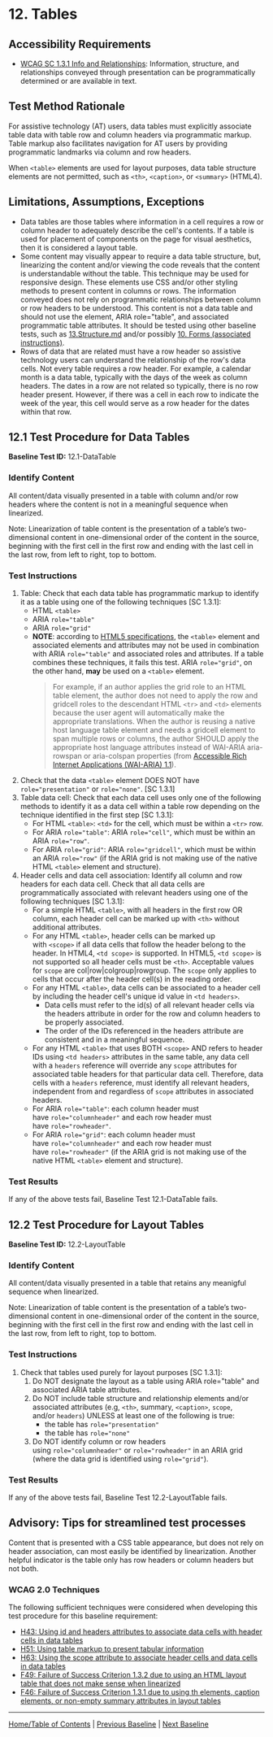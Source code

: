 # 12. Tables

Accessibility Requirements
--------------------------
-   [WCAG SC 1.3.1 Info and Relationships](https://www.w3.org/TR/UNDERSTANDING-WCAG20/content-structure-separation-programmatic.html): Information, structure, and relationships conveyed through presentation can be programmatically determined or are available in text.

Test Method Rationale
---------------------
For assistive technology (AT) users, data tables must explicitly associate table data with table row and column headers via programmatic markup. Table markup also facilitates navigation for AT users by providing programmatic landmarks via column and row headers.

When `<table>` elements are used for layout purposes, data table structure elements are not permitted, such as `<th>`, `<caption>`, or `<summary>` (HTML4).

Limitations, Assumptions, Exceptions
------------------------------------
-   Data tables are those tables where information in a cell requires a row or column header to adequately describe the cell's contents. If a table is used for placement of components on the page for visual aesthetics, then it is considered a layout table.
-   Some content may visually appear to require a data table structure, but, linearizing the content and/or viewing the code reveals that the content is understandable without the table. This technique may be used for responsive design. These elements use CSS and/or other styling methods to present content in columns or rows. The information conveyed does not rely on programmatic relationships between column or row headers to be understood. This content is not a data table and should not use the element, ARIA role="table", and associated programmatic table attributes. It should be tested using other baseline tests, such as [13.Structure.md](https://github.com/Section508Coordinators/ICTTestingBaseline/blob/master/docs/13Headings.md) and/or possibly [10. Forms (associated instructions)](https://github.com/Section508Coordinators/ICTTestingBaseline/blob/master/docs/10Forms.md).
-   Rows of data that are related must have a row header so assistive technology users can understand the relationship of the row's data cells. Not every table requires a row header. For example, a calendar month is a data table, typically with the days of the week as column headers. The dates in a row are not related so typically, there is no row header present. However, if there was a cell in each row to indicate the week of the year, this cell would serve as a row header for the dates within that row.

12.1 Test Procedure for Data Tables
------------------------------------------------
**Baseline Test ID:** 12.1-DataTable
### Identify Content
All content/data visually presented in a table with column and/or row headers where the content is not in a meaningful sequence when linearized.

Note: Linearization of table content is the presentation of a table’s two-dimensional content in one-dimensional order of the content in the source, beginning with the first cell in the first row and ending with the last cell in the last row, from left to right, top to bottom.

### Test Instructions

1.  Table: Check that each data table has programmatic markup to identify it as a table using one of the following techniques [SC 1.3.1]:
    -   HTML `<table>`
    -   ARIA `role="table"`
    -   ARIA `role="grid"`
    -   **NOTE**: according to [HTML5 specifications](https://www.w3.org/TR/html52/tabular-data.html#ref-for-allowed-aria-role-attribute-values%E2%91%A6%E2%91%A3), the `<table>` element and associated elements and attributes may not be used in combination with ARIA `role="table"` and associated roles and attributes. If a table combines these techniques, it fails this test. ARIA `role="grid"`, on the other hand, **may** be used on a `<table>` element.
        > For example, if an author applies the grid role to an HTML table element, the author does not need to apply the row and gridcell roles to the descendant HTML `<tr>` and `<td>` elements because the user agent will automatically make the appropriate translations. When the author is reusing a native host language table element and needs a gridcell element to span multiple rows or columns, the author SHOULD apply the appropriate host language attributes instead of WAI-ARIA aria-rowspan or aria-colspan properties (from [Accessible Rich Internet Applications (WAI-ARIA) 1.1](https://www.w3.org/TR/wai-aria-1.1/#grid)).
1.  Check that the data `<table>` element DOES NOT have `role="presentation"` or `role="none"`. [SC 1.3.1]
2.  Table data cell: Check that each data cell uses only one of the following methods to identify it as a data cell within a table row depending on the technique identified in the first step [SC 1.3.1]:
    -   For HTML `<table>`: `<td>` for the cell, which must be within a `<tr>` row.
    -   For ARIA `role="table"`: ARIA `role="cell"`, which must be within an ARIA `role="row"`.
    -   For ARIA `role="grid"`: ARIA `role="gridcell"`, which must be within an ARIA `role="row"` (if the ARIA grid is not making use of the native HTML `<table>` element and structure).
3.  Header cells and data cell association: Identify all column and row headers for each data cell. Check that all data cells are programmatically associated with relevant headers using one of the following techniques [SC 1.3.1]:
    -   For a simple HTML `<table>`, with all headers in the first row OR column, each header cell can be marked up with `<th>` without additional attributes.
    -   For any HTML `<table>`, header cells can be marked up with `<scope>` if all data cells that follow the header belong to the header. In HTML4, `<td scope>` is supported. In HTML5, `<td scope>` is not supported so all header cells must be `<th>`. Acceptable values for `scope` are col|row|colgroup|rowgroup. The `scope` only applies to cells that occur after the header cell(s) in the reading order.
    -   For any HTML `<table>`, data cells can be associated to a header cell by including the header cell's unique id value in `<td headers>`.
        -   Data cells must refer to the id(s) of all relevant header cells via the headers attribute in order for the row and column headers to be properly associated.
        -   The order of the IDs referenced in the headers attribute are consistent and in a meaningful sequence.
    -   For any HTML `<table>` that uses BOTH `<scope>` AND refers to header IDs using `<td headers>` attributes in the same table, any data cell with a `headers` reference will override any `scope` attributes for associated table headers for that particular data cell. Therefore, data cells with a `headers` reference, must identify all relevant headers, independent from and regardless of `scope` attributes in associated headers.
    -   For ARIA `role="table"`: each column header must have `role="columnheader"` and each row header must have `role="rowheader"`.
    -   For ARIA `role="grid"`: each column header must have `role="columnheader"` and each row header must have `role="rowheader"` (if the ARIA grid is not making use of the native HTML `<table>` element and structure).

### Test Results
If any of the above tests fail, Baseline Test 12.1-DataTable fails.

12.2 Test Procedure for Layout Tables
------------------------------------------------
**Baseline Test ID:** 12.2-LayoutTable
### Identify Content
All content/data visually presented in a table that retains any meanigful sequence when linearized.

Note: Linearization of table content is the presentation of a table’s two-dimensional content in one-dimensional order of the content in the source, beginning with the first cell in the first row and ending with the last cell in the last row, from left to right, top to bottom.

### Test Instructions
1.  Check that tables used purely for layout purposes [SC 1.3.1]:
    1.  Do NOT designate the layout as a table using ARIA role="table" and associated ARIA table attributes.
    2.  Do NOT include table structure and relationship elements and/or associated attributes (e.g, `<th>`, summary, `<caption>`, `scope`, and/or `headers`) UNLESS at least one of the following is true:
        * the table has `role="presentation"`
        * the table has `role="none"`
    3.  Do NOT identify column or row headers using `role="columnheader"` or `role="rowheader"` in an ARIA grid (where the data grid is identified using `role="grid"`).

### Test Results
If any of the above tests fail, Baseline Test 12.2-LayoutTable fails.

Advisory: Tips for streamlined test processes
---------------------------------------------
Content that is presented with a CSS table appearance, but does not rely on header association, can most easily be identified by linearization. Another helpful indicator is the table only has row headers or column headers but not both.

### WCAG 2.0 Techniques
The following sufficient techniques were considered when developing this test procedure for this baseline requirement:
-   [H43: Using id and headers attributes to associate data cells with header cells in data tables](https://www.w3.org/TR/WCAG20-TECHS/H43.html)
-   [H51: Using table markup to present tabular information](https://www.w3.org/TR/WCAG20-TECHS/H51.html)
-   [H63: Using the scope attribute to associate header cells and data cells in data tables](https://www.w3.org/TR/WCAG20-TECHS/H63.html)
-   [F49: Failure of Success Criterion 1.3.2 due to using an HTML layout table that does not make sense when linearized](https://www.w3.org/TR/WCAG20-TECHS/F49.html)
-   [F46: Failure of Success Criterion 1.3.1 due to using th elements, caption elements, or non-empty summary attributes in layout tables](http://www.w3.org/TR/WCAG20-TECHS/F46.html)

----------------------------------------
[Home/Table of Contents](index.md) | [Previous Baseline](11PageTitles.md) | [Next Baseline](13Structure.md)
